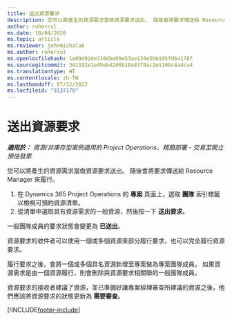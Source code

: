 ```yaml
---
title: 送出資源要求
description: 您可以將產生的資源需求當做資源要求送出。 隨後會將要求傳送給 Resource Manager 來履行。
author: ruhercul
ms.date: 10/04/2020
ms.topic: article
ms.reviewer: johnmichalak
ms.author: ruhercul
ms.openlocfilehash: 1e09d92de310dbe09e53ae134e5bb195fd64178f
ms.sourcegitcommit: 341192e1e45eb42d6b18a8370ac2e1100c4a4ca4
ms.translationtype: HT
ms.contentlocale: zh-TW
ms.lasthandoff: 07/12/2022
ms.locfileid: "9137170"
---
```

# <a name="submit-a-resource-request"></a>送出資源要求

_**適用於：** 資源/非庫存型案例適用的 Project Operations、精簡部署 - 交易至開立預估發票_

您可以將產生的資源需求當做資源要求送出。 隨後會將要求傳送給 Resource Manager 來履行。

1. 在 Dynamics 365 Project Operations 的 **專案** 頁面上，選取 **團隊** 索引標籤以檢視可預約資源清單。 
2. 從清單中選取具有資源需求的一般資源，然後按一下 **送出要求**。

一般團隊成員的要求狀態會變更為 **已送出**。

資源要求的收件者可以使用一個或多個資源來部分履行要求，也可以完全履行資源要求。

履行要求之後，會將一個或多個具名資源新增至專案做為專案團隊成員。 如果資源需求是由一個資源履行，則會刪除與資源要求相關聯的一般團隊成員。 

資源要求的接收者建議了資源，並已準備好讓專案經理審查所建議的資源之後，他們應該將資源要求的狀態更新為 **需要審查**。


[!INCLUDE[footer-include](../includes/footer-banner.md)]
